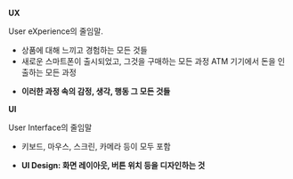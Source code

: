 **UX**

User eXperience의 줄임말.

- 상품에 대해 느끼고 경험하는 모든 것들
- 새로운 스마트폰이 출시되었고, 그것을 구매하는 모든 과정
  ATM 기기에서 돈을 인출하는 모든 과정

* **이러한 과정 속의 감정, 생각, 행동 그 모든 것들**

**UI**

User Interface의 줄임말

- 키보드, 마우스, 스크린, 카메라 등이 모두 포함

* **UI Design: 화면 레이아웃, 버튼 위치 등을 디자인하는 것**
